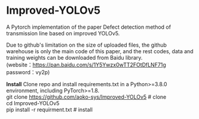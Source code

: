 # Improved-YOLOv5
A Pytorch implementation of the paper Defect detection method of transmission line based on improved YOLOv5.

Due to github's limitation on the size of uploaded files, the github warehouse is only the main code of this paper, and the rest codes, data and training weights can be downloaded from Baidu library.  
(website：https://pan.baidu.com/s/1Y5Ywzx0wTT2FOtDfLNF71g  password：vy2p)


**Install**
Clone repo and install requirements.txt in a Python>=3.8.0 environment, including PyTorch>=1.8.  
git clone https://github.com/aoko-sys/Improved-YOLOv5  # clone  
cd Improved-YOLOv5  
pip install -r requirment.txt  # install  


